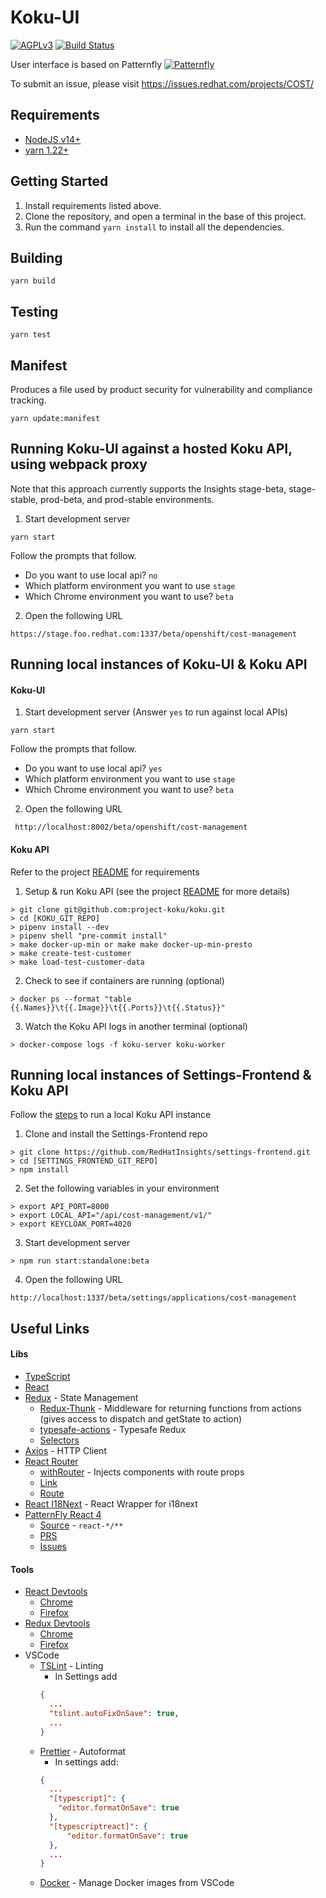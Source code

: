 # Koku-UI

[![AGPLv3][license-badge]][license]
[![Build Status][build-badge]][build]

User interface is based on Patternfly [![Patternfly][pf-logo]][patternfly]

To submit an issue, please visit https://issues.redhat.com/projects/COST/

## Requirements
* [NodeJS v14+][nodejs]
* [yarn 1.22+][yarn]

## Getting Started
1. Install requirements listed above.
2. Clone the repository, and open a terminal in the base of this project.
3. Run the command `yarn install` to install all the dependencies.

## Building
```
yarn build
```

## Testing
```
yarn test
```

## Manifest
Produces a file used by product security for vulnerability and compliance tracking.
```
yarn update:manifest
```

## Running Koku-UI against a hosted Koku API, using webpack proxy
Note that this approach currently supports the Insights stage-beta, stage-stable, prod-beta, and prod-stable environments.

1. Start development server
```
yarn start
```

Follow the prompts that follow.

* Do you want to use local api? `no`
* Which platform environment you want to use `stage`
* Which Chrome environment you want to use? `beta`

2. Open the following URL
```
https://stage.foo.redhat.com:1337/beta/openshift/cost-management
```

## Running local instances of Koku-UI & Koku API
#### Koku-UI

1. Start development server (Answer `yes` to run against local APIs)
```
yarn start
```

Follow the prompts that follow.

* Do you want to use local api? `yes`
* Which platform environment you want to use `stage`
* Which Chrome environment you want to use? `beta`

2. Open the following URL
```
 http://localhost:8002/beta/openshift/cost-management
```

#### Koku API
Refer to the project [README][koku-readme] for requirements

1. Setup & run Koku API (see the project [README][koku-readme] for more details)
```
> git clone git@github.com:project-koku/koku.git
> cd [KOKU_GIT_REPO]
> pipenv install --dev
> pipenv shell "pre-commit install"
> make docker-up-min or make make docker-up-min-presto
> make create-test-customer
> make load-test-customer-data
```

2. Check to see if containers are running (optional)
```
> docker ps --format "table {{.Names}}\t{{.Image}}\t{{.Ports}}\t{{.Status}}"
```

3. Watch the Koku API logs in another terminal (optional)
```
> docker-compose logs -f koku-server koku-worker
```

## Running local instances of Settings-Frontend & Koku API

Follow the [steps](#koku) to run a local Koku API instance

1. Clone and install the Settings-Frontend repo
```
> git clone https://github.com/RedHatInsights/settings-frontend.git
> cd [SETTINGS_FRONTEND_GIT_REPO]
> npm install
```

2. Set the following variables in your environment
```
> export API_PORT=8000
> export LOCAL_API="/api/cost-management/v1/"
> export KEYCLOAK_PORT=4020
```

3. Start development server
```
> npm run start:standalone:beta
```

4. Open the following URL
```
http://localhost:1337/beta/settings/applications/cost-management
```

## Useful Links

#### Libs

* [TypeScript](http://www.typescriptlang.org/docs/handbook/react-&-webpack.html)
* [React](https://reactjs.org/docs/react-api.html)
* [Redux](https://redux.js.org/) - State Management
  * [Redux-Thunk](https://github.com/reduxjs/redux-thunk#redux-thunk) - Middleware for returning functions from actions (gives access to dispatch and getState to action)
  * [typesafe-actions](https://github.com/piotrwitek/typesafe-actions#motivation) - Typesafe Redux
  * [Selectors](https://redux.js.org/introduction/learningresources#selectors)
* [Axios](https://github.com/axios/axios#axios-api) - HTTP Client
* [React Router](https://reacttraining.com/react-router/web/guides/philosophy)
  * [withRouter](https://reacttraining.com/react-router/web/api/withRouter) - Injects components with route props
  * [Link](https://reacttraining.com/react-router/web/api/Link)
  * [Route](https://reacttraining.com/react-router/web/api/Route)
* [React I18Next](https://react.i18next.com/) - React Wrapper for i18next
* [PatternFly React 4](https://patternfly-react.netlify.com/)
  * [Source](https://github.com/patternfly/patternfly-react/tree/master/packages) - `react-*/**`
  * [PRS](https://github.com/patternfly/patternfly-react/pulls?q=is%3Aopen+is%3Apr+label%3APF4)
  * [Issues](https://github.com/patternfly/patternfly-react/issues?q=is%3Aopen+is%3Aissue+label%3APF4)

#### Tools

* [React Devtools](https://github.com/facebook/react-devtools)
  * [Chrome](https://chrome.google.com/webstore/detail/react-developer-tools/fmkadmapgofadopljbjfkapdkoienihi)
  * [Firefox](https://addons.mozilla.org/firefox/addon/react-devtools/)
* [Redux Devtools](https://github.com/zalmoxisus/redux-devtools-extension)
  * [Chrome](https://chrome.google.com/webstore/detail/redux-devtools/lmhkpmbekcpmknklioeibfkpmmfibljd)
  * [Firefox](https://addons.mozilla.org/en-US/firefox/addon/remotedev/)
* VSCode
  * [TSLint](https://marketplace.visualstudio.com/items?itemName=eg2.tslint) - Linting
    * In Settings add
    ```json
    {
      ...
      "tslint.autoFixOnSave": true,
      ...
    }
  * [Prettier](https://marketplace.visualstudio.com/items?itemName=esbenp.prettier-vscode) - Autoformat
    * In settings add:
    ```json
    {
      ...
      "[typescript]": {
        "editor.formatOnSave": true
      },
      "[typescriptreact]": {
          "editor.formatOnSave": true
      },
      ...
    }
  * [Docker](https://marketplace.visualstudio.com/items?itemName=PeterJausovec.vscode-docker) - Manage Docker images from VSCode

[build]: https://travis-ci.com/project-koku/UI'
[build-badge]: https://img.shields.io/travis/project-koku/koku-ui.svg?style=for-the-badge
[koku-readme]: https://github.com/project-koku/koku#readme
[license-badge]: https://img.shields.io/github/license/project-koku/koku-ui.svg?longCache=true&style=for-the-badge
[license]: https://github.com/project-koku/koku-ui/blob/master/LICENSE
[nodejs]: https://nodejs.org/en/
[pf-logo]: https://www.patternfly.org/v4/images/logo.4189e7eb1a0741ea2b3b51b80d33c4cb.svg
[patternfly]: https://www.patternfly.org/
[yarn]: https://yarnpkg.com/en/

